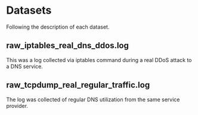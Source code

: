 # Datasets
Following the description of each dataset.

## raw_iptables_real_dns_ddos.log
This was a log collected via iptables command during a real DDoS attack to a DNS service.

## raw_tcpdump_real_regular_traffic.log
The log was collected of regular DNS utilization from the same service provider.
